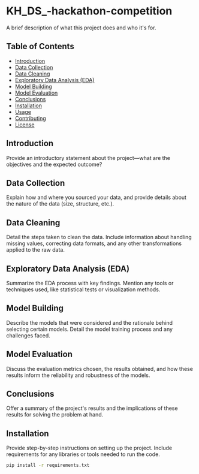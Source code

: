 # KH_DS_-hackathon-competition
A brief description of what this project does and who it's for.

## Table of Contents

- [Introduction](#introduction)
- [Data Collection](#data-collection)
- [Data Cleaning](#data-cleaning)
- [Exploratory Data Analysis (EDA)](#exploratory-data-analysis-eda)
- [Model Building](#model-building)
- [Model Evaluation](#model-evaluation)
- [Conclusions](#conclusions)
- [Installation](#installation)
- [Usage](#usage)
- [Contributing](#contributing)
- [License](#license)

## Introduction

Provide an introductory statement about the project—what are the objectives and the expected outcome?

## Data Collection

Explain how and where you sourced your data, and provide details about the nature of the data (size, structure, etc.).

## Data Cleaning

Detail the steps taken to clean the data. Include information about handling missing values, correcting data formats, and any other transformations applied to the raw data.

## Exploratory Data Analysis (EDA)

Summarize the EDA process with key findings. Mention any tools or techniques used, like statistical tests or visualization methods.

## Model Building

Describe the models that were considered and the rationale behind selecting certain models. Detail the model training process and any challenges faced.

## Model Evaluation

Discuss the evaluation metrics chosen, the results obtained, and how these results inform the reliability and robustness of the models.

## Conclusions

Offer a summary of the project's results and the implications of these results for solving the problem at hand.

## Installation

Provide step-by-step instructions on setting up the project. Include requirements for any libraries or tools needed to run the code.

```bash
pip install -r requirements.txt
